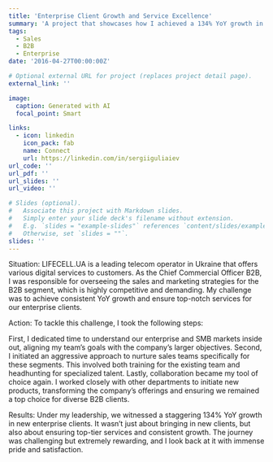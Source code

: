 ```yaml
---
title: 'Enterprise Client Growth and Service Excellence' 
summary: 'A project that showcases how I achieved a 134% YoY growth in new enterprise clients and ensured top-tier services for them at LIFECELL.'
tags:
  - Sales
  - B2B
  - Enterprise
date: '2016-04-27T00:00:00Z'

# Optional external URL for project (replaces project detail page).
external_link: ''

image:
  caption: Generated with AI
  focal_point: Smart

links:
  - icon: linkedin
    icon_pack: fab
    name: Connect
    url: https://linkedin.com/in/sergiiguliaiev
url_code: ''
url_pdf: ''
url_slides: ''
url_video: ''

# Slides (optional).
#   Associate this project with Markdown slides.
#   Simply enter your slide deck's filename without extension.
#   E.g. `slides = "example-slides"` references `content/slides/example-slides.md`.
#   Otherwise, set `slides = ""`.
slides: ''
---
```


Situation: 
LIFECELL.UA is a leading telecom operator in Ukraine that offers various digital services to customers. As the Chief Commercial Officer B2B, I was responsible for overseeing the sales and marketing strategies for the B2B segment, which is highly competitive and demanding. My challenge was to achieve consistent YoY growth and ensure top-notch services for our enterprise clients.

Action: 
To tackle this challenge, I took the following steps:

First, I dedicated time to understand our enterprise and SMB markets inside out, aligning my team’s goals with the company’s larger objectives.
Second, I initiated an aggressive approach to nurture sales teams specifically for these segments. This involved both training for the existing team and headhunting for specialized talent.
Lastly, collaboration became my tool of choice again. I worked closely with other departments to initiate new products, transforming the company’s offerings and ensuring we remained a top choice for diverse B2B clients.

Results: 
Under my leadership, we witnessed a staggering 134% YoY growth in new enterprise clients. It wasn’t just about bringing in new clients, but also about ensuring top-tier services and consistent growth. The journey was challenging but extremely rewarding, and I look back at it with immense pride and satisfaction.